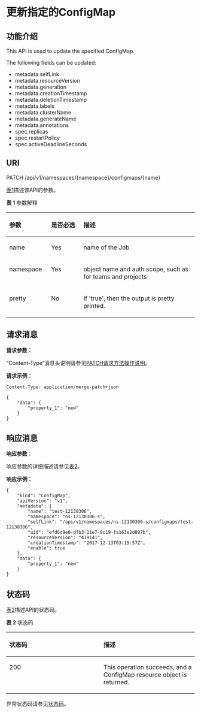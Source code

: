 # 更新指定的ConfigMap<a name="cce_02_0176"></a>

## 功能介绍<a name="section62552745"></a>

This API is used to update the specified ConfigMap.

The following fields can be updated:

-   metadata.selfLink
-   metadata.resourceVersion
-   metadata.generation
-   metadata.creationTimestamp
-   metadata.deletionTimestamp
-   metadata.labels
-   metadata.clusterName
-   metadata.generateName
-   metadata.annotations
-   spec.replicas
-   spec.restartPolicy
-   spec.activeDeadlineSeconds

## URI<a name="section26103793"></a>

PATCH /api/v1/namespaces/\{namespace\}/configmaps/\{name\}

[表1](#d0e44438)描述该API的参数。

**表 1**  参数解释

<a name="d0e44438"></a>
<table><thead align="left"><tr id="row33489305"><th class="cellrowborder" valign="top" width="22.220000000000002%" id="mcps1.2.4.1.1"><p id="p65652297517"><a name="p65652297517"></a><a name="p65652297517"></a>参数</p>
</th>
<th class="cellrowborder" valign="top" width="17.169999999999998%" id="mcps1.2.4.1.2"><p id="p165661629135114"><a name="p165661629135114"></a><a name="p165661629135114"></a>是否必选</p>
</th>
<th class="cellrowborder" valign="top" width="60.61%" id="mcps1.2.4.1.3"><p id="p14567629115114"><a name="p14567629115114"></a><a name="p14567629115114"></a>描述</p>
</th>
</tr>
</thead>
<tbody><tr id="row14067825"><td class="cellrowborder" valign="top" width="22.220000000000002%" headers="mcps1.2.4.1.1 "><p id="p65752073"><a name="p65752073"></a><a name="p65752073"></a>name</p>
</td>
<td class="cellrowborder" valign="top" width="17.169999999999998%" headers="mcps1.2.4.1.2 "><p id="p24317681"><a name="p24317681"></a><a name="p24317681"></a>Yes</p>
</td>
<td class="cellrowborder" valign="top" width="60.61%" headers="mcps1.2.4.1.3 "><p id="p23575121"><a name="p23575121"></a><a name="p23575121"></a>name of the Job</p>
</td>
</tr>
<tr id="row10849502"><td class="cellrowborder" valign="top" width="22.220000000000002%" headers="mcps1.2.4.1.1 "><p id="p6394470"><a name="p6394470"></a><a name="p6394470"></a>namespace</p>
</td>
<td class="cellrowborder" valign="top" width="17.169999999999998%" headers="mcps1.2.4.1.2 "><p id="p48190075"><a name="p48190075"></a><a name="p48190075"></a>Yes</p>
</td>
<td class="cellrowborder" valign="top" width="60.61%" headers="mcps1.2.4.1.3 "><p id="p11081988"><a name="p11081988"></a><a name="p11081988"></a>object name and auth scope, such as for teams and projects</p>
</td>
</tr>
<tr id="row32629032"><td class="cellrowborder" valign="top" width="22.220000000000002%" headers="mcps1.2.4.1.1 "><p id="p25705915"><a name="p25705915"></a><a name="p25705915"></a>pretty</p>
</td>
<td class="cellrowborder" valign="top" width="17.169999999999998%" headers="mcps1.2.4.1.2 "><p id="p1804342"><a name="p1804342"></a><a name="p1804342"></a>No</p>
</td>
<td class="cellrowborder" valign="top" width="60.61%" headers="mcps1.2.4.1.3 "><p id="p11934018"><a name="p11934018"></a><a name="p11934018"></a>If 'true', then the output is pretty printed.</p>
</td>
</tr>
</tbody>
</table>

## 请求消息<a name="section33607552"></a>

**请求参数：**

“Content-Type“消息头说明请参见[PATCH请求方法操作说明](PATCH请求方法操作说明.md)。

**请求示例：**

```
Content-Type: application/merge-patch+json
```

```
{
    "data": {
        "property_1": "new"
    }
}
```

## 响应消息<a name="section34032518"></a>

**响应参数：**

响应参数的详细描述请参见[表2](创建ConfigMap.md#d0e42951)。

**响应示例：**

```
{
    "kind": "ConfigMap",
    "apiVersion": "v1",
    "metadata": {
        "name": "test-12130306",
        "namespace": "ns-12130306-s",
        "selfLink": "/api/v1/namespaces/ns-12130306-s/configmaps/test-12130306",
        "uid": "efd6d9e0-dfb3-11e7-9c19-fa163e2d897b",
        "resourceVersion": "419141",
        "creationTimestamp": "2017-12-13T03:15:57Z",
        "enable": true
    },
    "data": {
        "property_1": "new"
    }
}
```

## 状态码<a name="section37857212"></a>

[表2](#d0e44533)描述API的状态码。

**表 2**  状态码

<a name="d0e44533"></a>
<table><thead align="left"><tr id="row14217584"><th class="cellrowborder" valign="top" width="50%" id="mcps1.2.3.1.1"><p id="p10773671"><a name="p10773671"></a><a name="p10773671"></a>状态码</p>
</th>
<th class="cellrowborder" valign="top" width="50%" id="mcps1.2.3.1.2"><p id="p252187"><a name="p252187"></a><a name="p252187"></a>描述</p>
</th>
</tr>
</thead>
<tbody><tr id="row20427187"><td class="cellrowborder" valign="top" width="50%" headers="mcps1.2.3.1.1 "><p id="p43989464"><a name="p43989464"></a><a name="p43989464"></a>200</p>
</td>
<td class="cellrowborder" valign="top" width="50%" headers="mcps1.2.3.1.2 "><p id="p6376817"><a name="p6376817"></a><a name="p6376817"></a>This operation succeeds, and a ConfigMap resource object is returned.</p>
</td>
</tr>
</tbody>
</table>

异常状态码请参见[状态码](状态码.md)。


